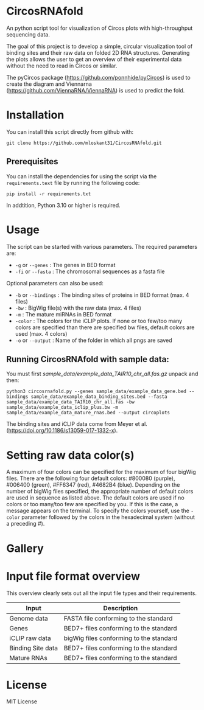 # CircosRNAfold
An python script tool for visualization of Circos plots with high-throughput sequencing data.

The goal of this project is to develop a simple, circular visualization tool of binding sites and their raw data on folded 2D RNA structures. Generating the plots allows the user to get an overview of their experimental data without the need to read in Circos or similar.


The pyCircos package (https://github.com/ponnhide/pyCircos) is used to create the diagram and Viennarna (https://github.com/ViennaRNA/ViennaRNA) is used to predict the fold.


# Installation

You can install this script directly from github with:
```
git clone https://github.com/mloskant31/CircosRNAfold.git
```

## Prerequisites
You can install the dependencies for using the script via the ```requirements.text``` file by running the following code:
```
pip install -r requirements.txt
```
In addtition, Python 3.10 or higher is required.


# Usage
The script can be started with various parameters. 
The required parameters are: 

- `-g` or `--genes` : The genes in BED format
- `-fi` or `--fasta` : The chromosomal sequences as a fasta file

Optional parameters can also be used:
- `-b` or `--bindings` : The binding sites of proteins in BED format (max. 4 files)
- `-bw` : BigWig file(s) with the raw data (max. 4 files)
- `-m` : The mature miRNAs in BED format
- `-color` : The colors for the iCLIP plots. If none or too few/too many colors are specified than there are specified bw files, default colors are used (max. 4 colors)
- `-o` or `--output` : Name of the folder in which all pngs are saved

## Running CircosRNAfold with sample data: 
You must first <em>sample_data/example_data_TAIR10_chr_all.fas.gz</em> unpack and then:

```
python3 circosrnafold.py --genes sample_data/example_data_gene.bed --bindings sample_data/example_data_binding_sites.bed --fasta sample_data/example_data_TAIR10_chr_all.fas -bw sample_data/example_data_iclip_plus.bw -m sample_data/example_data_mature_rnas.bed --output circoplots
```
The binding sites and iCLIP data come from Meyer et al. (https://doi.org/10.1186/s13059-017-1332-x).

# Setting raw data color(s)
A maximum of four colors can be specified for the maximum of four bigWig files. There are the following four default colors: #800080 (purple), #006400 (green), #FF6347 (red), #4682B4 (blue). Depending on the number of bigWig files specified, the appropriate number of default colors are used in sequence as listed above. The default colors are used if no colors or too many/too few are specified by you. If this is the case, a message appears on the terminal. To specify the colors yourself, use the `-color` parameter followed by the colors in the hexadecimal system (without a preceding #).

# Gallery


# Input file format overview
This overview clearly sets out all the input file types and their requirements.


| Input | Description |
|--------------------|--------------------------------------------------------|
|Genome data|FASTA file conforming to the standard|
|Genes|BED7+ files conforming to the standard|
|iCLIP raw data| bigWig files conforming to the standard|
|Binding Site data|BED7+ files conforming to the standard|
|Mature RNAs|BED7+ files conforming to the standard|

# License
MIT License
